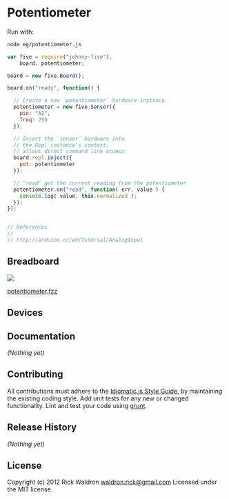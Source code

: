 # Potentiometer

Run with:
```bash
node eg/potentiometer.js
```


```javascript
var five = require("johnny-five"),
    board, potentiometer;

board = new five.Board();

board.on("ready", function() {

  // Create a new `potentiometer` hardware instance.
  potentiometer = new five.Sensor({
    pin: "A2",
    freq: 250
  });

  // Inject the `sensor` hardware into
  // the Repl instance's context;
  // allows direct command line access
  board.repl.inject({
    pot: potentiometer
  });

  // "read" get the current reading from the potentiometer
  potentiometer.on("read", function( err, value ) {
    console.log( value, this.normalized );
  });
});


// References
//
// http://arduino.cc/en/Tutorial/AnalogInput

```

## Breadboard

<img src="https://raw.github.com/rwldrn/johnny-five/master/docs/breadboard/potentiometer.png">

[potentiometer.fzz](https://github.com/rwldrn/johnny-five/blob/master/docs/breadboard/potentiometer.fzz)



## Devices




## Documentation

_(Nothing yet)_









## Contributing
All contributions must adhere to the [Idiomatic.js Style Guide](https://github.com/rwldrn/idiomatic.js),
by maintaining the existing coding style. Add unit tests for any new or changed functionality. Lint and test your code using [grunt](https://github.com/cowboy/grunt).

## Release History
_(Nothing yet)_

## License
Copyright (c) 2012 Rick Waldron <waldron.rick@gmail.com>
Licensed under the MIT license.
